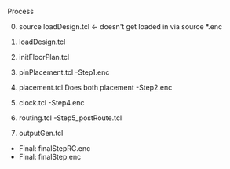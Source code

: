 Process

0. source loadDesign.tcl <- doesn't get loaded in via source *.enc
1. loadDesign.tcl 
2. initFloorPlan.tcl 


3. pinPlacement.tcl
-Step1.enc


4. placement.tcl
Does both placement 
-Step2.enc 





5. clock.tcl
-Step4.enc

6. routing.tcl 
-Step5_postRoute.tcl

7. outputGen.tcl

- Final: finalStepRC.enc 
- Final: finalStep.enc